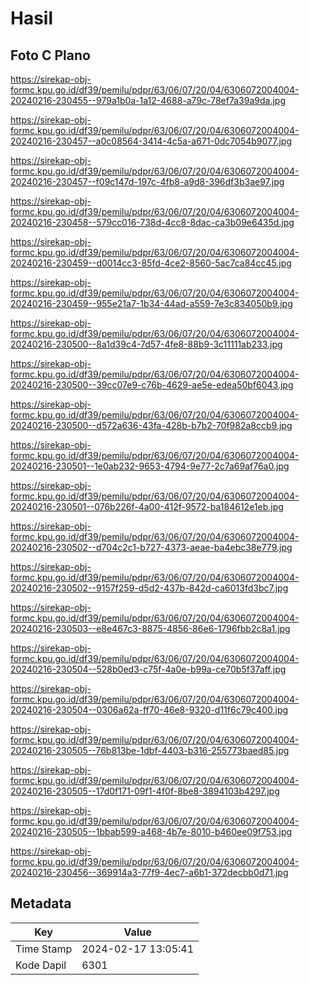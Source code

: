 # Hasil

## Foto C Plano

https://sirekap-obj-formc.kpu.go.id/df39/pemilu/pdpr/63/06/07/20/04/6306072004004-20240216-230455--979a1b0a-1a12-4688-a79c-78ef7a39a9da.jpg

https://sirekap-obj-formc.kpu.go.id/df39/pemilu/pdpr/63/06/07/20/04/6306072004004-20240216-230457--a0c08564-3414-4c5a-a671-0dc7054b9077.jpg

https://sirekap-obj-formc.kpu.go.id/df39/pemilu/pdpr/63/06/07/20/04/6306072004004-20240216-230457--f09c147d-197c-4fb8-a9d8-396df3b3ae97.jpg

https://sirekap-obj-formc.kpu.go.id/df39/pemilu/pdpr/63/06/07/20/04/6306072004004-20240216-230458--579cc016-738d-4cc8-8dac-ca3b09e6435d.jpg

https://sirekap-obj-formc.kpu.go.id/df39/pemilu/pdpr/63/06/07/20/04/6306072004004-20240216-230459--d0014cc3-85fd-4ce2-8560-5ac7ca84cc45.jpg

https://sirekap-obj-formc.kpu.go.id/df39/pemilu/pdpr/63/06/07/20/04/6306072004004-20240216-230459--955e21a7-1b34-44ad-a559-7e3c834050b9.jpg

https://sirekap-obj-formc.kpu.go.id/df39/pemilu/pdpr/63/06/07/20/04/6306072004004-20240216-230500--8a1d39c4-7d57-4fe8-88b9-3c11111ab233.jpg

https://sirekap-obj-formc.kpu.go.id/df39/pemilu/pdpr/63/06/07/20/04/6306072004004-20240216-230500--39cc07e9-c76b-4629-ae5e-edea50bf6043.jpg

https://sirekap-obj-formc.kpu.go.id/df39/pemilu/pdpr/63/06/07/20/04/6306072004004-20240216-230500--d572a636-43fa-428b-b7b2-70f982a8ccb9.jpg

https://sirekap-obj-formc.kpu.go.id/df39/pemilu/pdpr/63/06/07/20/04/6306072004004-20240216-230501--1e0ab232-9653-4794-9e77-2c7a69af76a0.jpg

https://sirekap-obj-formc.kpu.go.id/df39/pemilu/pdpr/63/06/07/20/04/6306072004004-20240216-230501--076b226f-4a00-412f-9572-ba184612e1eb.jpg

https://sirekap-obj-formc.kpu.go.id/df39/pemilu/pdpr/63/06/07/20/04/6306072004004-20240216-230502--d704c2c1-b727-4373-aeae-ba4ebc38e779.jpg

https://sirekap-obj-formc.kpu.go.id/df39/pemilu/pdpr/63/06/07/20/04/6306072004004-20240216-230502--9157f259-d5d2-437b-842d-ca6013fd3bc7.jpg

https://sirekap-obj-formc.kpu.go.id/df39/pemilu/pdpr/63/06/07/20/04/6306072004004-20240216-230503--e8e467c3-8875-4856-86e6-1796fbb2c8a1.jpg

https://sirekap-obj-formc.kpu.go.id/df39/pemilu/pdpr/63/06/07/20/04/6306072004004-20240216-230504--528b0ed3-c75f-4a0e-b99a-ce70b5f37aff.jpg

https://sirekap-obj-formc.kpu.go.id/df39/pemilu/pdpr/63/06/07/20/04/6306072004004-20240216-230504--0306a62a-ff70-46e8-9320-d11f6c79c400.jpg

https://sirekap-obj-formc.kpu.go.id/df39/pemilu/pdpr/63/06/07/20/04/6306072004004-20240216-230505--76b813be-1dbf-4403-b316-255773baed85.jpg

https://sirekap-obj-formc.kpu.go.id/df39/pemilu/pdpr/63/06/07/20/04/6306072004004-20240216-230505--17d0f171-09f1-4f0f-8be8-3894103b4297.jpg

https://sirekap-obj-formc.kpu.go.id/df39/pemilu/pdpr/63/06/07/20/04/6306072004004-20240216-230505--1bbab599-a468-4b7e-8010-b460ee09f753.jpg

https://sirekap-obj-formc.kpu.go.id/df39/pemilu/pdpr/63/06/07/20/04/6306072004004-20240216-230456--369914a3-77f9-4ec7-a6b1-372decbb0d71.jpg


## Metadata

| Key        | Value               |
| ---------- | ------------------- |
| Time Stamp | 2024-02-17 13:05:41 |
| Kode Dapil | 6301                |



